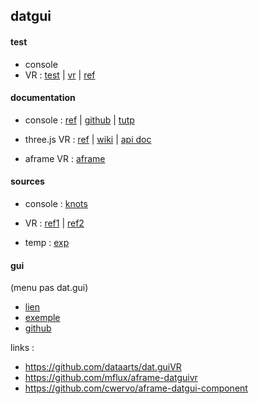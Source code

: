 ## datgui

#### test
* console
* VR : [test](./vr/datgui_VR_test.html) | [vr](./vr/datgui_VR.html) | [ref](./vr/datgui_VR_ref.html)

#### documentation
* console : [ref](https://github.com/dataarts/dat.gui) | [github](https://github.com/dataarts/dat.gui/blob/master/API.md) | [tutp](https://www.nowherenearithaca.com/2015/07/datgui-easy-way-to-allow-users-to.html)

* three.js VR : [ref](https://github.com/dataarts/dat.guiVR) | [wiki](https://github.com/dataarts/dat.guiVR/wiki) | [api doc](https://github.com/dataarts/dat.guiVR/wiki/API-and-Examples)
* aframe VR : [aframe](https://github.com/mflux/aframe-datguivr)

#### sources
* console : [knots](https://www.demo2s.com/javascript/javascript-a-frame-access-parameters-of-three-torusknotgeometry-using.html)
* VR : [ref1](https://codepen.io/cwervo/pen/RgLWXK) | [ref2](https://codepen.io/donmccurdy/pen/KqXygv?editors=1111)

* temp : [exp](https://rdub80.github.io/aframe-gui/examples/index.html)

#### gui 
(menu pas dat.gui)
* [lien](https://rdub80.github.io/aframe-gui/)
* [exemple](https://rdub80.github.io/aframe-gui/examples/index.html)
* [github](https://github.com/rdub80/aframe-gui)

links : 
- https://github.com/dataarts/dat.guiVR
- https://github.com/mflux/aframe-datguivr
- https://github.com/cwervo/aframe-datgui-component